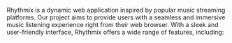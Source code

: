 Rhythmix is a dynamic web application inspired by popular music streaming platforms. Our project aims to provide users with a seamless and immersive music listening experience right from their web browser. With a sleek and user-friendly interface, Rhythmix offers a wide range of features, including:
